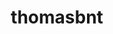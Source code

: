 ---
title: thomasbnt
github: https://github.com/thomasbnt
mode: dark
transition: 3s
archetype:
- Badges | Tags | Icons
- Github Actions
---